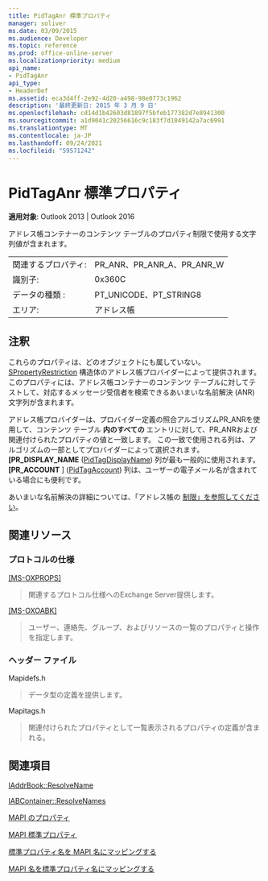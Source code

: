 ```yaml
---
title: PidTagAnr 標準プロパティ
manager: soliver
ms.date: 03/09/2015
ms.audience: Developer
ms.topic: reference
ms.prod: office-online-server
ms.localizationpriority: medium
api_name:
- PidTagAnr
api_type:
- HeaderDef
ms.assetid: eca3d4ff-2e92-4d20-a498-98e0773c1962
description: '最終更新日: 2015 年 3 月 9 日'
ms.openlocfilehash: cd14d1b42603d81897f5bfeb177382d7e8941300
ms.sourcegitcommit: a1d9041c20256616c9c183f7d1049142a7ac6991
ms.translationtype: MT
ms.contentlocale: ja-JP
ms.lasthandoff: 09/24/2021
ms.locfileid: "59571242"
---
```

# <a name="pidtaganr-canonical-property"></a>PidTagAnr 標準プロパティ

  
  
**適用対象**: Outlook 2013 | Outlook 2016 
  
アドレス帳コンテナーのコンテンツ テーブルのプロパティ制限で使用する文字列値が含まれます。 
  
|||
|:-----|:-----|
|関連するプロパティ:  <br/> |PR_ANR、PR_ANR_A、PR_ANR_W  <br/> |
|識別子:  <br/> |0x360C  <br/> |
|データの種類 :   <br/> |PT_UNICODE、PT_STRING8  <br/> |
|エリア:  <br/> |アドレス帳  <br/> |
   
## <a name="remarks"></a>注釈

これらのプロパティは、どのオブジェクトにも属していない。 [SPropertyRestriction](spropertyrestriction.md) 構造体のアドレス帳プロバイダーによって提供されます。 このプロパティには、アドレス帳コンテナーのコンテンツ テーブルに対してテストして、対応するメッセージ受信者を検索できるあいまいな名前解決 (ANR) 文字列が含まれます。 
  
アドレス帳プロバイダーは、プロバイダー定義の照合アルゴリズムPR_ANRを使用して、コンテンツ テーブル **内のすべての** エントリに対して、PR_ANRおよび関連付けられたプロパティの値と一致します。 この一致で使用される列は、アルゴリズムの一部としてプロバイダーによって選択されます。 **[PR_DISPLAY_NAME** ([PidTagDisplayName](pidtagdisplayname-canonical-property.md)) 列が最も一般的に使用されます。**[PR_ACCOUNT** ] ([PidTagAccount](pidtagaccount-canonical-property.md)) 列は、ユーザーの電子メール名が含まれている場合にも便利です。 
  
あいまいな名前解決の詳細については、「アドレス帳の [制限」を参照してください](address-book-restrictions.md)。 
  
## <a name="related-resources"></a>関連リソース

### <a name="protocol-specifications"></a>プロトコルの仕様

[[MS-OXPROPS]](https://msdn.microsoft.com/library/f6ab1613-aefe-447d-a49c-18217230b148%28Office.15%29.aspx)
  
> 関連するプロトコル仕様へのExchange Server提供します。
    
[[MS-OXOABK]](https://msdn.microsoft.com/library/f4cf9b4c-9232-4506-9e71-2270de217614%28Office.15%29.aspx)
  
> ユーザー、連絡先、グループ、およびリソースの一覧のプロパティと操作を指定します。
    
### <a name="header-files"></a>ヘッダー ファイル

Mapidefs.h
  
> データ型の定義を提供します。
    
Mapitags.h
  
> 関連付けられたプロパティとして一覧表示されるプロパティの定義が含まれる。
    
## <a name="see-also"></a>関連項目



[IAddrBook::ResolveName](iaddrbook-resolvename.md)
  
[IABContainer::ResolveNames](iabcontainer-resolvenames.md)


[MAPI のプロパティ](mapi-properties.md)
  
[MAPI 標準プロパティ](mapi-canonical-properties.md)
  
[標準プロパティ名を MAPI 名にマッピングする](mapping-canonical-property-names-to-mapi-names.md)
  
[MAPI 名を標準プロパティ名にマッピングする](mapping-mapi-names-to-canonical-property-names.md)

